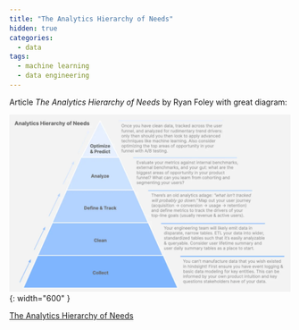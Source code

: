 ```yaml
---
title: "The Analytics Hierarchy of Needs"
hidden: true
categories:
  - data
tags:
  - machine learning
  - data engineering
---
```



Article *The Analytics Hierarchy of Needs* by Ryan Foley with great diagram:

![Data Hierarchy](/images/posts/data-hierarchy.png "Title"){: width="600" }

<!--more-->


[The Analytics Hierarchy of Needs](https://towardsdatascience.com/the-analytics-hierarchy-of-needs-6d57d0e205e2)




